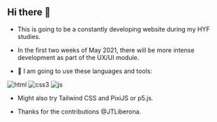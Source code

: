 #

## Hi there 👋

- This is going to be a constantly developing website during my HYF studies.
  
- In the first two weeks of May 2021, there will be more intense development as part of the UX/UI module.

- 🔭 I am going to use these languages and tools:  

![html](https://img.shields.io/badge/html5%20-%23E34F26.svg?&style=for-the-badge&logo=html5&logoColor=white)
![css3](https://img.shields.io/badge/css3%20-%231572B6.svg?&style=for-the-badge&logo=css3&logoColor=white)
![js](https://img.shields.io/badge/javascript%20-%23323330.svg?&style=for-the-badge&logo=javascript&logoColor=%23F7DF1E)

- Might also try Tailwind CSS and PixiJS or p5.js.

- Thanks for the contributions @JTLiberona.

